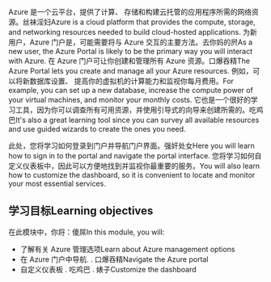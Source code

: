 <span data-ttu-id="8186c-101">Azure 是一个云平台，提供了计算、 存储和构建云托管的应用程序所需的网络资源。丝袜淫妇</span><span class="sxs-lookup"><span data-stu-id="8186c-101">Azure is a cloud platform that provides the compute, storage, and networking resources needed to build cloud-hosted applications.</span></span> <span data-ttu-id="8186c-102">为新用户，Azure 门户是，可能需要将与 Azure 交互的主要方法。去你妈的屄</span><span class="sxs-lookup"><span data-stu-id="8186c-102">As a new user, the Azure Portal is likely to be the primary way you will interact with Azure.</span></span> <span data-ttu-id="8186c-103">在 Azure 门户可让你创建和管理所有 Azure 资源。口爆吞精</span><span class="sxs-lookup"><span data-stu-id="8186c-103">The Azure Portal lets you create and manage all your Azure resources.</span></span> <span data-ttu-id="8186c-104">例如，可以将新数据库设置、 提高你的虚拟机的计算能力和监视你每月费用。</span><span class="sxs-lookup"><span data-stu-id="8186c-104">For example, you can set up a new database, increase the compute power of your virtual machines, and monitor your monthly costs.</span></span> <span data-ttu-id="8186c-105">它也是一个很好的学习工具，因为你可以调查所有可用资源，并使用引导式的向导来创建所需的。吃鸡巴</span><span class="sxs-lookup"><span data-stu-id="8186c-105">It's also a great learning tool since you can survey all available resources and use guided wizards to create the ones you need.</span></span>

<span data-ttu-id="8186c-106">此处，您将学习如何登录到门户并导航门户界面。强奸处女</span><span class="sxs-lookup"><span data-stu-id="8186c-106">Here you will learn how to sign in to the portal and navigate the portal interface.</span></span> <span data-ttu-id="8186c-107">您将学习如何自定义仪表板中，因此可以方便地找到并监视你最重要的服务。</span><span class="sxs-lookup"><span data-stu-id="8186c-107">You will also learn how to customize the dashboard, so it is convenient to locate and monitor your most essential services.</span></span>

## <a name="learning-objectives"></a><span data-ttu-id="8186c-108">学习目标</span><span class="sxs-lookup"><span data-stu-id="8186c-108">Learning objectives</span></span>
<span data-ttu-id="8186c-109">在此模块中，你将：傻屌</span><span class="sxs-lookup"><span data-stu-id="8186c-109">In this module, you will:</span></span>
- <span data-ttu-id="8186c-110">了解有关 Azure 管理选项</span><span class="sxs-lookup"><span data-stu-id="8186c-110">Learn about Azure management options</span></span>
- <span data-ttu-id="8186c-111">在 Azure 门户中导航. .  口爆吞精</span><span class="sxs-lookup"><span data-stu-id="8186c-111">Navigate the Azure portal</span></span>
- <span data-ttu-id="8186c-112">自定义仪表板 . 吃鸡巴 . 婊子</span><span class="sxs-lookup"><span data-stu-id="8186c-112">Customize the dashboard</span></span>
